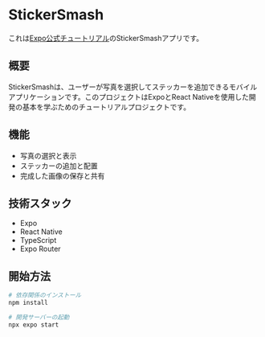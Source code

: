 # StickerSmash

これは[Expo公式チュートリアル](https://docs.expo.dev/tutorial/introduction/)のStickerSmashアプリです。

## 概要

StickerSmashは、ユーザーが写真を選択してステッカーを追加できるモバイルアプリケーションです。このプロジェクトはExpoとReact Nativeを使用した開発の基本を学ぶためのチュートリアルプロジェクトです。

## 機能

- 写真の選択と表示
- ステッカーの追加と配置
- 完成した画像の保存と共有

## 技術スタック

- Expo
- React Native
- TypeScript
- Expo Router

## 開始方法

```bash
# 依存関係のインストール
npm install

# 開発サーバーの起動
npx expo start
```
